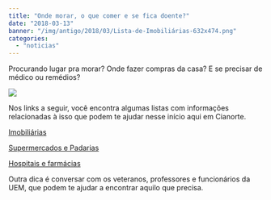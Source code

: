 ```yaml
---
title: "Onde morar, o que comer e se fica doente?"
date: "2018-03-13"
banner: "/img/antigo/2018/03/Lista-de-Imobiliárias-632x474.png"
categories: 
  - "noticias"
---
```




Procurando lugar pra morar? Onde fazer compras da casa? E se precisar de médico ou remédios?
<!-- more -->


![](/img/antigo/2018/03/Lista-de-Imobiliárias-632x474.png)

Nos links a seguir, você encontra algumas listas com informações relacionadas à isso que podem te ajudar nesse início aqui em Cianorte.

[Imobiliárias](/img/antigo/2018/03/Imobiliarias-Cianorte.pdf)

[Supermercados e Padarias](/img/antigo/2018/03/Supermercados-e-Padarias-Cianorte.pdf)

[Hospitais e farmácias](/img/antigo/2018/03/Hospitais-e-farmácias-Cianorte.pdf)

Outra dica é conversar com os veteranos, professores e funcionários da UEM, que podem te ajudar a encontrar aquilo que precisa.
